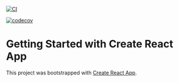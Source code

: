[![CI](https://github.com/huxwfun/ci-sample/actions/workflows/node.js.yml/badge.svg)](https://github.com/huxwfun/ci-sample/actions/workflows/node.js.yml)

[![codecov](https://codecov.io/gh/huxwfun/ci-sample/branch/main/graph/badge.svg?token=XEUA4RZ9DU)](https://codecov.io/gh/huxwfun/ci-sample)
# Getting Started with Create React App

This project was bootstrapped with [Create React App](https://github.com/facebook/create-react-app).
